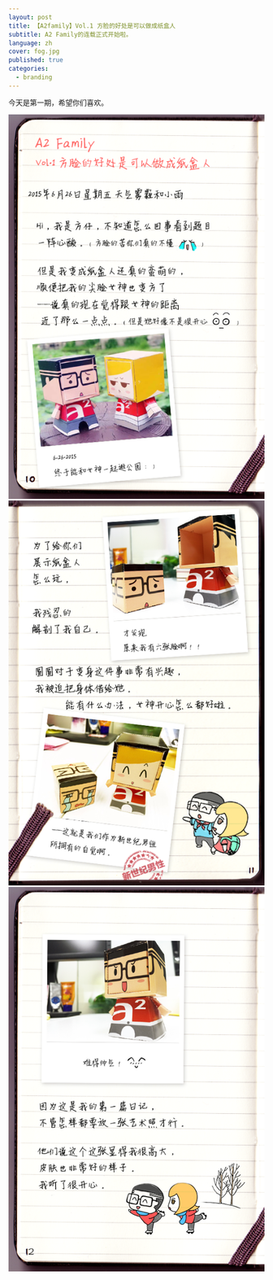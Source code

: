 ```yaml
---
layout: post
title: 【A2family】Vol.1 方脸的好处是可以做成纸盒人
subtitle: A2 Family的连载正式开始啦。
language: zh
cover: fog.jpg
published: true
categories:
  - branding
---
```

今天是第一期，希望你们喜欢。

![page01](/image/A2Family/VOL1/page1.png)
![page02](/image/A2Family/VOL1/page2.png)
![page03](/image/A2Family/VOL1/page3.png)
